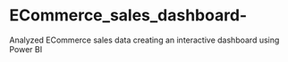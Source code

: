 # ECommerce_sales_dashboard-
 Analyzed ECommerce sales data creating an interactive dashboard using Power BI
